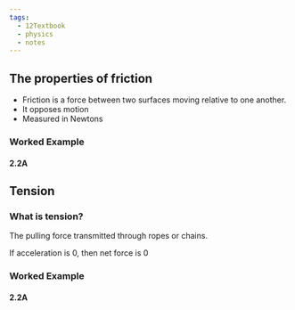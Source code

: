 ```yaml
---
tags:
  - 12Textbook
  - physics
  - notes
---
```

## The properties of friction
- Friction is a force between two surfaces moving relative to one another. 
- It opposes motion
- Measured in Newtons
### Worked Example
#### 2.2A


## Tension
### What is tension?
The pulling force transmitted through ropes or chains. 

If acceleration is 0, then net force is 0

### Worked Example
#### 2.2A
